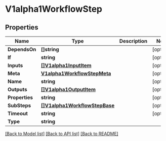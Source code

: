 # V1alpha1WorkflowStep

## Properties

Name | Type | Description | Notes
------------ | ------------- | ------------- | -------------
**DependsOn** | **[]string** |  | [optional] 
**If** | **string** |  | [optional] 
**Inputs** | [**[]V1alpha1InputItem**](V1alpha1InputItem.md) |  | [optional] 
**Meta** | [**V1alpha1WorkflowStepMeta**](V1alpha1WorkflowStepMeta.md) |  | [optional] 
**Name** | **string** |  | [optional] 
**Outputs** | [**[]V1alpha1OutputItem**](V1alpha1OutputItem.md) |  | [optional] 
**Properties** | **string** |  | [optional] 
**SubSteps** | [**[]V1alpha1WorkflowStepBase**](V1alpha1WorkflowStepBase.md) |  | [optional] 
**Timeout** | **string** |  | [optional] 
**Type** | **string** |  | 

[[Back to Model list]](../README.md#documentation-for-models) [[Back to API list]](../README.md#documentation-for-api-endpoints) [[Back to README]](../README.md)


